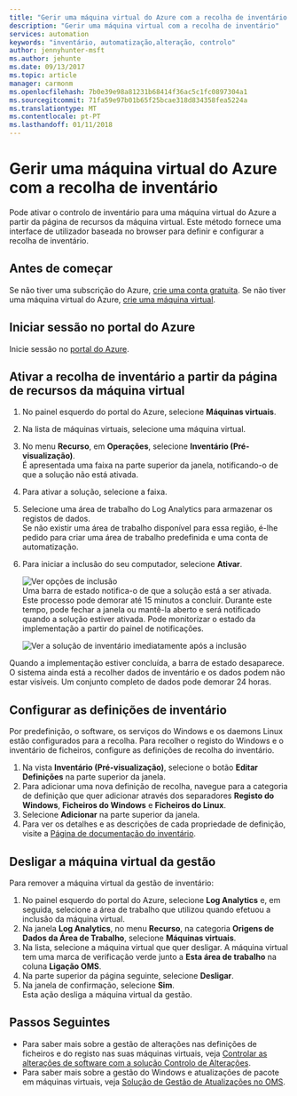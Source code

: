 ```yaml
---
title: "Gerir uma máquina virtual do Azure com a recolha de inventário | Microsoft Docs"
description: "Gerir uma máquina virtual com a recolha de inventário"
services: automation
keywords: "inventário, automatização,alteração, controlo"
author: jennyhunter-msft
ms.author: jehunte
ms.date: 09/13/2017
ms.topic: article
manager: carmonm
ms.openlocfilehash: 7b0e39e98a81231b68414f36ac5c1fc0897304a1
ms.sourcegitcommit: 71fa59e97b01b65f25bcae318d834358fea5224a
ms.translationtype: MT
ms.contentlocale: pt-PT
ms.lasthandoff: 01/11/2018
---
```

# <a name="manage-an-azure-virtual-machine-with-inventory-collection"></a>Gerir uma máquina virtual do Azure com a recolha de inventário

Pode ativar o controlo de inventário para uma máquina virtual do Azure a partir da página de recursos da máquina virtual. Este método fornece uma interface de utilizador baseada no browser para definir e configurar a recolha de inventário.

## <a name="before-you-begin"></a>Antes de começar
Se não tiver uma subscrição do Azure, [crie uma conta gratuita](https://azure.microsoft.com/free/).
Se não tiver uma máquina virtual do Azure, [crie uma máquina virtual](https://docs.microsoft.com/azure/virtual-machines/windows/quick-create-portal).

## <a name="sign-in-to-the-azure-portal"></a>Iniciar sessão no portal do Azure
Inicie sessão no [portal do Azure](https://portal.azure.com/).

## <a name="enable-inventory-collection-from-the-virtual-machine-resource-page"></a>Ativar a recolha de inventário a partir da página de recursos da máquina virtual

1. No painel esquerdo do portal do Azure, selecione **Máquinas virtuais**.
2. Na lista de máquinas virtuais, selecione uma máquina virtual.
3. No menu **Recurso**, em **Operações**, selecione **Inventário (Pré-visualização)**.  
    É apresentada uma faixa na parte superior da janela, notificando-o de que a solução não está ativada. 
4. Para ativar a solução, selecione a faixa.
5. Selecione uma área de trabalho do Log Analytics para armazenar os registos de dados.  
    Se não existir uma área de trabalho disponível para essa região, é-lhe pedido para criar uma área de trabalho predefinida e uma conta de automatização. 
6. Para iniciar a inclusão do seu computador, selecione **Ativar**.

   ![Ver opções de inclusão](./media/automation-vm-inventory/inventory-onboarding-options.png)  
    Uma barra de estado notifica-o de que a solução está a ser ativada. Este processo pode demorar até 15 minutos a concluir. Durante este tempo, pode fechar a janela ou mantê-la aberto e será notificado quando a solução estiver ativada. Pode monitorizar o estado da implementação a partir do painel de notificações.

   ![Ver a solução de inventário imediatamente após a inclusão](./media/automation-vm-inventory/inventory-onboarded.png)

Quando a implementação estiver concluída, a barra de estado desaparece. O sistema ainda está a recolher dados de inventário e os dados podem não estar visíveis. Um conjunto completo de dados pode demorar 24 horas.

## <a name="configure-your-inventory-settings"></a>Configurar as definições de inventário

Por predefinição, o software, os serviços do Windows e os daemons Linux estão configurados para a recolha. Para recolher o registo do Windows e o inventário de ficheiros, configure as definições de recolha do inventário.

1. Na vista **Inventário (Pré-visualização)**, selecione o botão **Editar Definições** na parte superior da janela.
2. Para adicionar uma nova definição de recolha, navegue para a categoria de definição que quer adicionar através dos separadores **Registo do Windows**, **Ficheiros do Windows** e **Ficheiros do Linux**. 
3. Selecione **Adicionar** na parte superior da janela.
4. Para ver os detalhes e as descrições de cada propriedade de definição, visite a [Página de documentação do inventário](https://aka.ms/configinventorydocs).

## <a name="disconnect-your-virtual-machine-from-management"></a>Desligar a máquina virtual da gestão

Para remover a máquina virtual da gestão de inventário:

1. No painel esquerdo do portal do Azure, selecione **Log Analytics** e, em seguida, selecione a área de trabalho que utilizou quando efetuou a inclusão da máquina virtual.
2. Na janela **Log Analytics**, no menu **Recurso**, na categoria **Origens de Dados da Área de Trabalho**, selecione **Máquinas virtuais**. 
3. Na lista, selecione a máquina virtual que quer desligar. A máquina virtual tem uma marca de verificação verde junto a **Esta área de trabalho** na coluna **Ligação OMS**. 
4. Na parte superior da página seguinte, selecione **Desligar**.
5. Na janela de confirmação, selecione **Sim**.  
    Esta ação desliga a máquina virtual da gestão.

## <a name="next-steps"></a>Passos Seguintes

* Para saber mais sobre a gestão de alterações nas definições de ficheiros e do registo nas suas máquinas virtuais, veja [Controlar as alterações de software com a solução Controlo de Alterações](../log-analytics/log-analytics-change-tracking.md).
* Para saber mais sobre a gestão do Windows e atualizações de pacote em máquinas virtuais, veja [Solução de Gestão de Atualizações no OMS](../operations-management-suite/oms-solution-update-management.md).
